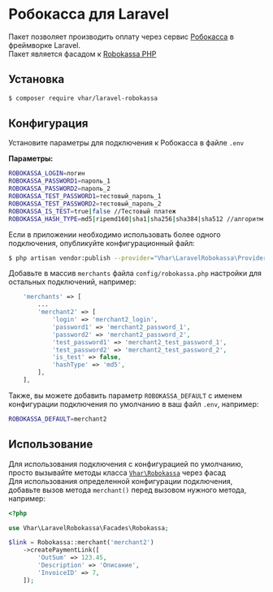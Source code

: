 
# Робокасса для Laravel

Пакет позволяет производить оплату через сервис [Робокасса](https://docs.robokassa.ru/) в фреймворке Laravel.  
Пакет является фасадом к [Robokassa PHP](https://github.com/vhar/robokassa-php)


## Установка

```bash
$ composer require vhar/laravel-robokassa
```


## Конфигурация

Установите параметры для подключения к Робокасса в файле `.env`

**Параметры:** 
```bash
ROBOKASSA_LOGIN=логин  
ROBOKASSA_PASSWORD1=пароль_1  
ROBOKASSA_PASSWORD2=пароль_2  
ROBOKASSA_TEST_PASSWORD1=тестовый_пароль_1  
ROBOKASSA_TEST_PASSWORD2=тестовый_пароль_2  
ROBOKASSA_IS_TEST=true|false //Тестовый платеж  
ROBOKASSA_HASH_TYPE=md5|ripemd160|sha1|sha256|sha384|sha512 //алгоритм расчета хэша  
```

Если в приложении необходимо использовать более одного подключения, опубликуйте конфигурационный файл:  
```bash
$ php artisan vendor:publish --provider="Vhar\LaravelRobokassa\Providers\RobokassaServiceProvider" 
```

Добавьте в массив `merchants` файла `config/robokassa.php` настройки для остальных подключений, например:  
```php
    'merchants' => [
        ...
        'merchant2' => [
            'login' => 'merchant2_login',
            'password1' => 'merchant2_password_1',
            'password2' => 'merchant2_password_2',
            'test_password1' => 'merchant2_test_password_1',
            'test_password2' => 'merchant2_test_password_2',
            'is_test' => false,
            'hashType' => 'md5',
        ],
    ],

```

Также, вы можете добавить параметр `ROBOKASSA_DEFAULT` с именем конфигурации подключения по умолчанию в ваш файл `.env`, например: 
```bash
ROBOKASSA_DEFAULT=merchant2
```


## Использование

Для использования подключения с конфигурацией по умолчанию, просто вызывайте методы класса [`Vhar\Robokassa`](https://github.com/vhar/robokassa-php) через фасад   
Для использования определенной конфигурации подключения, добавьте вызов метода `merchant()` перед вызовом нужного метода, например:  
```php
<?php

use Vhar\LaravelRobokassa\Facades\Robokassa;

$link = Robokassa::merchant('merchant2')
    ->createPaymentLink([
        'OutSum' => 123.45,
        'Description' => 'Описание',
        'InvoiceID' => 7,
    ]);
```

